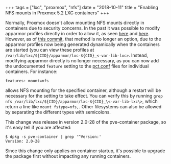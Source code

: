 +++
tags = ["lxc", "proxmox", "nfs"]
date = "2018-10-11"
title = "Enabling NFS mounts in Proxmox 5.2 LXC containers"
+++

Normally, Proxmox doesn't allow mounting NFS mounts directly in containers due to security concerns. In the past it was possible to modify apparmor profiles directly in order to allow it, as seen [here](https://forum.proxmox.com/threads/lxc-nfs.23763/) and [here](https://www.svennd.be/mount-nfs-lxc-proxmox/). However, as of [this commit](https://git.proxmox.com/?p=pve-container.git;a=commit;h=5a63f1c5d3b995dd682a70e7fbd1364240e09278), that method is no longer an option, due to the apparmor profiles now being generated dynamically when the containers are started (you can view these profiles at `/var/lib/lxc/${CID}/apparmor/lxc-${CID}_<-var-lib-lxc>`. Instead, modifying apparmor directly is no longer necessary, as you can now add the undocumented `feature` setting to the [pct.conf](https://pve.proxmox.com/wiki/Manual:_pct.conf) files for individual containers. For instance:

```
features: mount=nfs
```

allows NFS mounting for the specified container, although a restart will be necessary for the setting to take effect. You can verify this by running `grep nfs /var/lib/lxc/${CID}/apparmor/lxc-${CID}_\<-var-lib-lxc\>`, which return a line like `mount fstype=nfs,`. Other filesystems can also be allowed by separating the different types with semicolons.

This change was release in version 2.0-28 of the pve-container package, so it's easy tell if you are affected:

```
$ dpkg -s pve-container | grep '^Version:'
Version: 2.0-28
```

Since this change only applies on container startup, it's possible to upgrade the package first without impacting any running containers.
